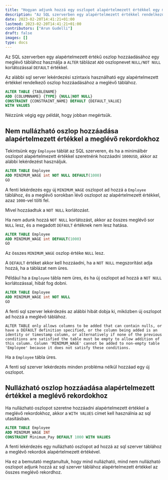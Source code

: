 ```yaml
---
title: "Hogyan adjunk hozzá egy oszlopot alapértelmezett értékkel egy meglévő táblához az SQL Serverben"
description: "Az SQL szerverben egy alapértelmezett értékkel rendelkező oszlop hozzáadásához egy meglévő táblához használja az 'ALTER' táblázat 'ADD' oszlop nevét 'NULL/NOT NULL' korlátozással és 'DEFAULT' értékkel."
date: 2023-02-20T14:41:21+01:00
lastmod: 2023-02-20T14:41:21+01:00
contributors: ["Arun Gudelli"]
draft: false
images: []
type: docs
---
```


Az SQL szerverben egy alapértelmezett értékű oszlop hozzáadásához egy meglévő táblához használja a `ALTER` táblázat `ADD` oszlopnevet `NULL/NOT NULL` korlátozással `DEFAULT` értékkel.

Az alábbi sql server lekérdezési szintaxis használható egy alapértelmezett értékkel rendelkező oszlop hozzáadásához a meglévő táblához.

```sql
ALTER TABLE {TABLENAME} 
ADD {COLUMNNAME} {TYPE} {NULL|NOT NULL} 
CONSTRAINT {CONSTRAINT_NAME} DEFAULT {DEFAULT_VALUE}
WITH VALUES
```

Nézzünk végig egy példát, hogy jobban megértsük.

## Nem nullázható oszlop hozzáadása alapértelmezett értékkel a meglévő rekordokhoz

Tekintsünk egy `Employee` táblát az SQL szerveren, és ha a minimálbér oszlopot alapértelmezett értékkel szeretnénk hozzáadni `1000USD`, akkor az alábbi lekérdezést használjuk.

```sql
ALTER TABLE Employee
ADD MINIMUM_WAGE int NOT NULL DEFAULT(1000)
GO
```

A fenti lekérdezés egy új `MINIMUM_WAGE` oszlopot ad hozzá a `Employee` táblához, és a meglévő sorokban lévő oszlopot az alapértelmezett értékkel, azaz `1000`-vel tölti fel. 

Mivel hozzáadtuk a `NOT NULL` korlátozást.

Ha nem adunk hozzá `NOT NULL` korlátozást, akkor az összes meglévő sor `NULL` lesz, és a megadott `DEFAULT` értéknek nem lesz hatása. 

```sql
ALTER TABLE Employee
ADD MINIMUM_WAGE int DEFAULT(1000)
GO
```

Az összes `MINIMUM_WAGE` oszlop értéke `NULL` lesz.

A `DEFAULT` értéket akkor kell hozzáadni, ha a `NOT NULL` megszorítást adja hozzá, ha a táblázat nem üres. 

Például ha a `Employee` tábla nem üres, és ha új oszlopot ad hozzá a `NOT NULL` korlátozással, hibát fog dobni.

```sql
ALTER TABLE Employee
ADD MINIMUM_WAGE int NOT NULL
GO
```

A fenti sql szerver lekérdezés az alábbi hibát dobja ki, miközben új oszlopot ad hozzá a meglévő táblához.

```text
ALTER TABLE only allows columns to be added that can contain nulls, or have a DEFAULT definition specified, or the column being added is an identity or timestamp column, or alternatively if none of the previous conditions are satisfied the table must be empty to allow addition of this column. Column 'MINIMUM_WAGE' cannot be added to non-empty table 'Employee' because it does not satisfy these conditions.
```

Ha a `Employee` tábla üres. 

A fenti sql szerver lekérdezés minden probléma nélkül hozzáad egy új oszlopot.

## Nullázható oszlop hozzáadása alapértelmezett értékkel a meglévő rekordokhoz

Ha nullázható oszlopot szeretne hozzáadni alapértelmezett értékkel a meglévő rekordokhoz, akkor a `WITH VALUES` címet kell használnia az sql utasításban.

```sql
ALTER TABLE Employee
ADD MINIMUM_WAGE INT
CONSTRAINT Minimum_Pay DEFAULT 1000 WITH VALUES
```

A fenti lekérdezés egy nullázható oszlopot ad hozzá az sql szerver táblához a meglévő rekordok alapértelmezett értékével.

Ha ez a bemutató megtanultuk, hogy mind nullázható, mind nem nullázható oszlopot adjunk hozzá az sql szerver táblához alapértelmezett értékkel az összes meglévő rekordhoz.

